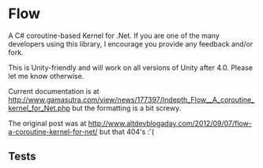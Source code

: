 # Flow

A C# coroutine-based Kernel for .Net. If you are one of the many developers using this library, I encourage you provide any feedback and/or fork.

This is Unity-friendly and will work on all versions of Unity after 4.0. Please let me know otherwise.

Current documentation is at http://www.gamasutra.com/view/news/177397/Indepth_Flow__A_coroutine_kernel_for_Net.php but the formatting is a bit screwy.

The original post was at http://www.altdevblogaday.com/2012/09/07/flow-a-coroutine-kernel-for-net/ but that 404's :'(

## Tests
